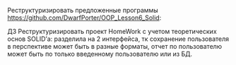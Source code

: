 Реструктуризировать предложенные программы
https://github.com/DwarfPorter/OOP_Lesson6_Solid:

ДЗ
Реструктуризировать проект HomeWork с учетом теоретических основ SOLID’а:
разделила на 2 интерфейса, тк сохранение пользователя в перспективе может быть в разные
форматы, отчет по пользователю может быть по только введенному пользователю или из БД.


